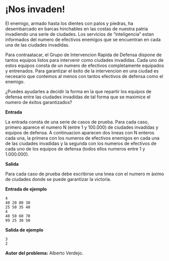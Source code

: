 # ¡Nos invaden!

El enemigo, armado hasta los dientes con palos y piedras, ha desembarcado en barcas hinchables en las costas de nuestra patria invadiendo una serie de ciudades. Los servicios de “inteligencia” estan informados del numero de efectivos enemigos que se encuentran en cada una de las ciudades invadidas.

Para contraatacar, el Grupo de Intervencion Rapida de Defensa dispone de tantos equipos listos para intervenir como ciudades invadidas. Cada uno de estos equipos consta de un numero de efectivos completamente equipados y entrenados. Para garantizar el  ́exito de la intervencion en una ciudad es necesario que contemos al menos con tantos efectivos de defensa como el enemigo.

¿Puedes ayudarles a decidir la forma en la que repartir los equipos de defensa entre las ciudades invadidas de tal forma que se maximice el numero de éxitos garantizados?

**Entrada**

La entrada consta de una serie de casos de prueba. Para cada caso, primero aparece el numero N (entre 1 y 100.000) de ciudades invadidas y equipos de defensa. A continuacion aparecen dos lıneas con N enteros cada una, la primera con los numeros de efectivos enemigos en cada una de las ciudades invadidas y la segunda con los numeros de efectivos de cada uno de los equipos de defensa (todos ellos numeros entre 1 y 1.000.000).

**Salida**

Para cada caso de prueba debe escribirse una lınea con el numero m ́aximo de ciudades donde se puede garantizar la victoria.

**Entrada de ejemplo**

    4
    40 20 80 30
    25 50 35 40
    4
    40 50 60 70
    99 25 30 50

**Salida de ejemplo**

    3
    2

**Autor del problema:** Alberto Verdejo.
